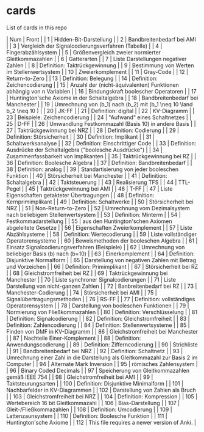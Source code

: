 # cards
List of cards in this repo

| Num | Front |
| 1 | Hidden-Bit-Darstellung |
| 2 | Bandbreitenbedarf bei AMI |
| 3 | Vergleich der Signalcodierungsverfahren (Tabelle) |
| 4 | Fingerabzählsystem |
| 5 | Größenvergleich zweier normierter Gleitkommazahlen |
| 6 | Gatterarten |
| 7 | Liste Darstellungen negativer Zahlen |
| 8 | Definition: Taktrückgewinnung |
| 9 | Bestimmung von Werten im Stellenwertsystem |
| 10 | Zweierkomplement |
| 11 | Gray-Code |
| 12 | Return-to-Zero |
| 13 | Definition: Belegung |
| 14 | Definition: Zeichencodierung |
| 15 | Anzahl der (nicht-äquivalenten) Funktionen abhängig von n Variablen |
| 16 | Bindungskraft boolescher Operatoren |
| 17 | Huntington'sche Axiome in der Schaltalgebra |
| 18 | Bandbreitenbedarf bei Manchester |
| 19 | Umrechnung von \(b_1\) nach \(b_2\) mit \(b_1 \neq 10 \land b_2 \neq 10 \) |
| 20 | JK-FF |
| 21 | Definition: digital |
| 22 | KV-Diagramm |
| 23 | Beispiele: Zeichencodierung |
| 24 | "Aufwand" eines Schaltnetzes |
| 25 | D-FF |
| 26 | Umwandlung Festkommazahl (Basis 10) in andere Basis |
| 27 | Taktrückgewinnung bei NRZ |
| 28 | Definition: Codierung |
| 29 | Definition: Störsicherheit |
| 30 | Definition: Implikant |
| 31 | Schaltwerksanalyse |
| 32 | Definition: Einschrittiger Code |
| 33 | Definition: Ausdrücke der Schaltalgebra ("boolesche Ausdrücke") |
| 34 | Zusammenfassbarkeit von Implikanten |
| 35 | Taktrückgewinnung bei RZ |
| 36 | Definition: Boolesche Algebra |
| 37 | Definition: Bandbreitenbedarf |
| 38 | Definition: analog |
| 39 | Standartisierung von jeder booleschen Funktion |
| 40 | Störsicherheit bei Manchester |
| 41 | Definition: Schaltalgebra |
| 42 | Taktsteuerung |
| 43 | Realisierung TFS |
| 44 | TTL-Pegel |
| 45 | Taktrückgewinnung bei AMI |
| 46 | T-FF |
| 47 | Liste Eigenschaften getakteter Übertragungen |
| 48 | Definition: Kernprimimplikant |
| 49 | Definition: Schaltwerke |
| 50 | Störsicherheit bei NRZ |
| 51 | Non-Return-to-Zero |
| 52 | Umrechnung vom Dezimalsystem nach beliebigem Stellenwertsystem |
| 53 | Definition: Minterm |
| 54 | Festkommadarstellung |
| 55 | aus den Huntington'schen Axiomen abgeleitete Gesetze |
| 56 | Eigenschaften Zweierkomplement |
| 57 | Liste Abzählsysteme |
| 58 | Definition: Wertecodierung |
| 59 | Liste vollständiger Operatorensysteme |
| 60 | Beweismethoden der booleschen Algebra |
| 61 | Einsatz Signalcodierungsverfahren (Beispiele) |
| 62 | Umrechnung von beliebiger Basis \(b\) nach \(b=10\) |
| 63 | Einerkomplement |
| 64 | Definition: Disjunktive Normalform |
| 65 | Darstellung von negativen Zahlen mit Betrag und Vorzeichen |
| 66 | Definition: Primimplikant |
| 67 | Störsicherheit bei RZ |
| 68 | Gleichstromfreiheit bei RZ |
| 69 | Taktrückgewinnung bei Manchester |
| 70 | Liste synchroner Signalcodierungen |
| 71 | Liste Darstellung von nicht-ganzen Zahlen |
| 72 | Banbreitenbedarf bei RZ |
| 73 | Manchester-Codierung |
| 74 | Störsicherheit bei AMI |
| 75 | Signalübertragungsmethoden |
| 76 | RS-FF |
| 77 | Definition: vollständiges Operatorensystem |
| 78 | Darstellung von booleschen Funktionen |
| 79 | Normierung von Fließkommazahlen |
| 80 | Definition: Verschlüsselung |
| 81 | Definition: Signalcodierung |
| 82 | Definition: Gleichstromfreiheit |
| 83 | Definition: Zahlencodierung |
| 84 | Definition: Stellenwertsysteme |
| 85 | Finden von DMF in KV-Diagramm |
| 86 | Gleichstromfreiheit bei Manchester |
| 87 | Nachteile Einer-Komplement |
| 88 | Definition: Anwendungscodierung |
| 89 | Definition: Zifferncodierung |
| 90 | Strichliste |
| 91 | Bandbreitenbedarf bei NRZ |
| 92 | Definition: Schaltnetz |
| 93 | Umrechnung einer Zahl in die Darstellung als Gleitkommazahl zur Basis 2 im Computer |
| 94 | Alternate Mark Inversion |
| 95 | römisches Zahlensystem |
| 96 | Binary Coded Decimals |
| 97 | Speicherung von Gleitkommazahlen gemäß IEEE 754 |
| 98 | Gleichstromfreiheit bei AMI |
| 99 | Taktsteurungsarten |
| 100 | Definition: Disjunktive Minimalform |
| 101 | Nachbarfelder in KV-Diagrammen |
| 102 | Darstellung von Zahlen als Bruch |
| 103 | Gleichstromfreiheit bei NRZ |
| 104 | Definition: Kompression |
| 105 | Wertebereich 16 bit Gleitkommazahl |
| 106 | Bias-Darstellung |
| 107 | Gleit-/Fließkommazahlen |
| 108 | Definition: Umcodierung |
| 109 | Lattenzaunsystem |
| 110 | Definition: Boolesche Funktion |
| 111 | Huntington'sche Axiome |
| 112 | This file requires a newer version of Anki. |

